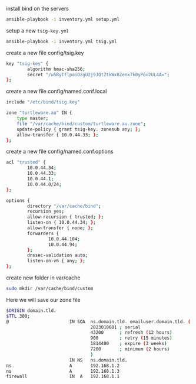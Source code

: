 install bind on the servers

```bash
ansible-playbook -i inventory.yml setup.yml
```


setup a new `tsig-key.yml`

```bash
ansible-playbook -i inventory.yml tsig.yml
```

create a new file config/tsig.key
```bash
key "tsig-key" {
        algorithm hmac-sha256;
        secret "/w5ByTflpaiOzgU2j9JQtZtkWx8Zenk7k0yP6u2UL4A=";
};
```

create a new file config/named.conf.local

```bash
include "/etc/bind/tsig.key"

zone "turtleware.au" IN {
    type master;
    file "/var/cache/bind/custom/turtleware.au.zone";
    update-policy { grant tsig-key. zonesub any; };
    allow-transfer { 10.0.44.33; };
};

```

create a new file config/named.conf.options
```bash
acl "trusted" {
        10.0.44.34;
        10.0.44.33;
        10.0.44.1;
        10.0.44.0/24;
};

options {
        directory "/var/cache/bind";
        recursion yes;
        allow-recursion { trusted; };
        listen-on { 10.0.44.34; };
        allow-transfer { none; };
        forwarders {
                10.0.44.104;
                10.0.44.94;
        };
        dnssec-validation auto;
        listen-on-v6 { any; };
};

```

create new folder in var/cache
```bash
sudo mkdir /var/cache/bind/custom
```

Here we will save our zone file
```bash
$ORIGIN domain.tld.
$TTL 300;
@                       IN SOA  ns.domain.tld. emailuser.domain.tld. (
                                2023010601 ; serial
                                43200      ; refresh (12 hours)
                                900        ; retry (15 minutes)
                                1814400    ; expire (3 weeks)
                                7200       ; minimum (2 hours)
                                )
                        IN NS   ns.domain.tld.
ns                      A       192.168.1.2
ns                      A       192.168.1.3
firewall                IN  A   192.168.1.1
```
